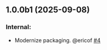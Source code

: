 ## 1.0.0b1 (2025-09-08)


### Internal:

- Modernize packaging. @ericof [#4](https://github.com/collective/collective.contact_behaviors/issues/4)
